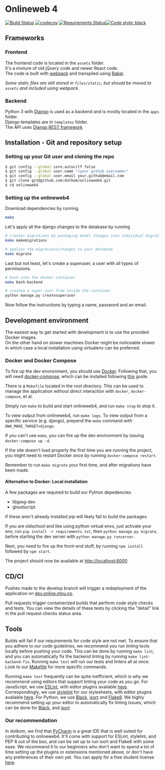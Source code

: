 # Onlineweb 4
[![Build Status](https://ci.online.ntnu.no/api/badges/dotkom/onlineweb4/status.svg?branch=develop)](https://ci.online.ntnu.no/dotkom/onlineweb4) [![codecov](https://codecov.io/gh/dotKom/onlineweb4/branch/develop/graph/badge.svg)](https://codecov.io/gh/dotKom/onlineweb4) [![Requirements Status](https://requires.io/github/dotkom/onlineweb4/requirements.svg?branch=develop)](https://requires.io/github/dotkom/onlineweb4/requirements/?branch=develop)[![Code style: black](https://img.shields.io/badge/code%20style-black-000000.svg)](https://github.com/ambv/black)


## Frameworks

### Frontend

The frontend code is located in the `assets` folder.  
It's a mixture of old jQuery code and newer React code.  
The code is built with [webpack](http://webpack.js.org/) and transpiled using [Babel](https://babeljs.io/).

*Some static files are still stored in `files/static`, but should be moved to `assets` and included using webpack*.

### Backend
 
Python 3 with [Django](https://docs.djangoproject.com/) is used as a backend and is mostly located in the `apps` folder.  
Django templates are in `templates` folder.  
The API uses [Django REST framework](http://www.django-rest-framework.org/) 


## Installation - Git and repository setup
### Setting up your Git user and cloning the repo
```bash
$ git config --global core.autocrlf false
$ git config --global user.name "<your github username>"
$ git config --global user.email your.github@email.com
$ git clone git@github.com:dotkom/onlineweb4.git
$ cd onlineweb4
```
### Setting up the onlineweb4
Download dependencies by running
```bash
make
```

Let's apply all the django changes to the database by running
```bash
# creates migrations by packaging model changes into individual migration files
make makemigrations

# applies the migrations/changes to your database
make migrate
```

Last but not least, let's create a superuser, a user with all types of permissions.
```bash
# bash into the docker container
make bash-backend

# createa a super user from inside the container
python manage.py createsuperuser
```
Now follow the instructions by typing a name, password and an email.

## Development environment

The easiest way to get started with development is to use the provided Docker images.  
On the other hand on slower machines Docker might be noticeable slower in which case a local installation using virtualenv can be preferred. 

### Docker and Docker Compose

To fire up the dev environment, you should use [Docker](https://docs.docker.com/install/). Following that, you will need [docker-compose](https://docs.docker.com/compose/overview/), which can be installed following [this](https://docs.docker.com/compose/install/) guide.

There is a `Makefile` located in the root directory. This can be used to manage the application without direct interaction with `docker`, `docker-compose`, et al.

Simply run `make` to build and start onlineweb4, and run `make stop` to stop it.

To view output from onlineweb4, run `make logs`. To view output from a specific service (e.g. django), prepend the `make` command with `OW4_MAKE_TARGET=django`.

If you can't use `make`, you can fire up the dev environment by issuing `docker-compose up -d`.

If the site doesn't load properly the first time you are running the project, you might need to restart Docker once by running `docker-compose restart`.

Remember to run `make migrate` your first time, and after migrations have been made.

#### Alternative to Docker: Local installation

A few packages are required to build our Python depedencies: 

- libjpeg-dev
- ghostscript

If these aren't already installed pip will likely fail to build the packages.

If you are oldschool and like using python virtual envs, just activate your env,
run `pip install -r requirements.txt`, then `python manage.py migrate`, before starting the dev server with `python manage.py runserver`.

Next, you need to fire up the front-end stuff, by running `npm install` followed by `npm start`.

The project should now be available at [http://localhost:8000](http://localhost:8000)

## CD/CI

Pushes made to the develop branch will trigger a redeployment of the application on [dev.online.ntnu.no](https://dev.online.ntnu.no).

Pull requests trigger containerized builds that perform code style checks and tests. You can view the details of these tests by clicking the "detail" link in the pull request checks status area.

## Tools

Builds will fail if our requirements for code style are not met. To ensure that you adhere to our code guidelines, we recommend you run linting tools locally before pushing your code. This can be done by running `make lint`, and you can automatically fix the backend linting by running `make lint-backend-fix`. Running `make test` will run our tests and linters all at once. Look to our [Makefile](https://github.com/dotkom/onlineweb4/blob/86ef0e267bdad3346a705551d2a3d377b2802d81/Makefile#L55) for more specific commands.

Running `make test` frequently can be quite inefficient, which is why we recommend using editors that support linting your code as you go. For JavaScript, we use [ESLint](https://eslint.org/docs/about/), with editor plugins available [here](https://eslint.org/docs/user-guide/integrations). Correspondingly, we use [stylelint](https://stylelint.io) for our stylesheets, with editor plugins available [here](https://github.com/stylelint/stylelint/blob/master/docs/user-guide/complementary-tools.md#editor-plugins). For Python, we use [Black](https://black.readthedocs.io/en/stable/), [isort](https://github.com/timothycrosley/isort) and [Flake8](http://flake8.pycqa.org/). We highly recommend setting up your editor to automatically fix linting issues, which can be done for [Black](https://black.readthedocs.io/en/stable/editor_integration.html), and [isort](https://github.com/timothycrosley/isort/wiki/isort-Plugins)

### Our recommendation

In dotkom, we find that [PyCharm](https://www.jetbrains.com/pycharm/) is a great IDE that is well suited for contributing to onlineweb4. It'll come with support for ESLint, stylelint, and PEP 8 out of the box, and can be set up to run isort and Flake8 with some ease. We recommend it to our beginners who don't want to spend a lot of time setting up the plugins or extensions mentioned above, or don't have any preferences of their own yet. You can apply for a free student license [here](https://www.jetbrains.com/student/).
